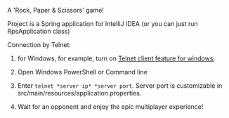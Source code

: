 A 'Rock, Paper & Scissors' game!

Project is a Spring application for IntelliJ IDEA (or you can just run RpsApplication class)

Connection by Telnet: 
1) for Windows, for example, turn on [Telnet client feature for windows](https://forums.ivanti.com/s/article/unable-to-Telnet-the-server-due-to-telnet-is-not-recognized-as-a-internal-or-external-command-on-Windows-7-when-trying-to-verify-connection-to-GoldSync-Server?language=en_US);

2) Open Windows PowerShell or Command line

3) Enter ```telnet *server ip* *server port```. Server port is customizable in src/main/resources/application.properties.

4) Wait for an opponent and enjoy the epic multiplayer experience!
